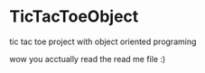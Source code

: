 # TicTacToeObject
tic tac toe project with object oriented programing


wow you acctually read the read me file :)
